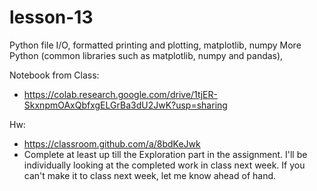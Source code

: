 # lesson-13

Python file I/O, formatted printing and plotting, matplotlib, numpy
More Python (common libraries such as matplotlib, numpy and pandas), 

Notebook from Class:
- https://colab.research.google.com/drive/1tjER-SkxnpmOAxQbfxgELGrBa3dU2JwK?usp=sharing

Hw: 
- https://classroom.github.com/a/8bdKeJwk
- Complete at least up till the Exploration part in the assignment. I'll be individually looking at the completed work in class next week. If you can't make it to class next week, let me know ahead of hand.
